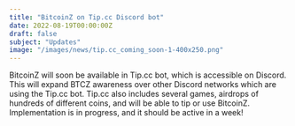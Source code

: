 ```yaml
---
title: "BitcoinZ on Tip.cc Discord bot"
date: 2022-08-19T00:00:00Z
draft: false
subject: "Updates"
image: "/images/news/tip.cc_coming_soon-1-400x250.png"
---
```


BitcoinZ will soon be available in Tip.cc bot, which is accessible on Discord. This will expand BTCZ awareness over other Discord networks which are using the Tip.cc bot. Tip.cc also includes several games, airdrops of hundreds of different coins, and will be able to tip or use BitcoinZ. Implementation is in progress, and it should be active in a week!

